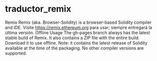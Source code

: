 # traductor_remix
Remix
Remix (aka. Browser-Solidity) is a browser-based Solidity compiler and IDE.
Visite https://remix.ethereum.org para usar; siempre entregará la última versión.
Offline Usage
The gh-pages branch always has the latest stable build of Remix. It also contains a ZIP file with the entire build. Download it to use offline.
Note: it contains the latest release of Solidity available at the time of the packaging. No other compiler versions are supported.
